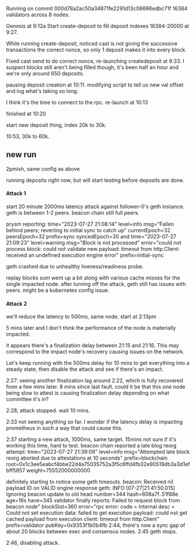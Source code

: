 
Running on commit 000d78a2ac50a34871fe2291d13c08696edbc71f
16384 validators across 8 nodes.

Genesis at 9:12a
Start create-deposit to fill deposit indexes 16384-20000 at 9:27.

While running create-deposit, noticed cast is not giving the successive transactions the correct nonce, so only 1 deposit makes it into every block.

Fixed cast send to do correct nonce, re-launching createdeposit at 9:33.
I suspect blocks still aren't being filled though, it's been half an hour and we're only around 650 deposits.

pausing deposit creation at 10:11. modifying script to tell us new val offset and log what's taking so long.

I think it's the time to connect to the rpc.
re-launch at 10:13

finished at 10:20

start new deposit thing, index 20k to 30k.

10:53, 30k to 60k.


## new run

2pmish, same config as above

running deposits right now, but will start testing before deposits are done.

#### Attack 1
start 20 minute 2000ms latency attack against follower-0's geth instance.
geth is between 1-2 peers.
beacon chain still full peers.

prysm reporting: time="2023-07-27 21:08:14" level=info msg="Fallen behind peers; reverting to initial sync to catch up" currentEpoch=32 peersEpoch=32 prefix=sync syncedEpoch=30
and time="2023-07-27 21:09:23" level=warning msg="Block is not processed" error="could not process block: could not validate new payload: timeout from http.Client: received an undefined execution engine error" prefix=initial-sync

geth crashed due to unhealthy liveness/readiness probe.

replay blocks sum went up a bit along with various cache misses for the single impacted node.
after turning off the attack, geth still has issues with peers. might be a kubernetes config issue.

#### Attack 2

we'll reduce the latency to 500ms, same node. start at 2:13pm

5 mins later and I don't think the performance of the node is materially impacted.

it appears there's a finalization delay between 21:15 and 21:16. This may correspond to the impact node's recovery causing issues on the network.

Let's keep running with the 500ms delay for 10 mins to get everything into a steady state, then disable the attack and see if there's an impact.

2:27:
seeing another finalization lag around 2:22, which is fully recovered from a few mins later. 8 mins since last fault. could it be that this one node being slow to attest is causing finalization delay depending on what committee it's in?

2:28, attack stopped. wait 10 mins.

2:33 not seeing anything so far. I wonder if the latency delay is impacting prometheus in such a way that could cause this.

2:37 starting a new attack, 1000ms, same target. 15mins
not sure if it's working this time, hard to test.
beacon chain reported a late blog reorg attempt:
time="2023-07-27 21:39:08" level=info msg="Attempted late block reorg aborted due to attestations at 10 seconds" prefix=blockchain root=0x1c3ee5eabcf4bbe22d4a75035752a3f5c6ffd4fb32e90519db3a3d1efbff5857 weight=75552000000000

definitely starting to notice some geth timeouts.
beacon: Received nil payload ID on VALID engine response
geth: INFO [07-27|21:41:50.015] Ignoring beacon update to old head       number=344 hash=608a7f..51f88e age=16s   have=345
validator finally reports: Failed to request block from beacon node" blockSlot=360 error="rpc error: code = Internal desc = Could not set execution data: failed to get execution payload: could not get cached payload from execution client: timeout from http.Client" prefix=validator pubKey=0x9353f1b0b4fb
2:44, there's now a sync gap of about 20 blocks between exec and consensus nodes.
2:45 geth stops.

2:46, disabling attack.